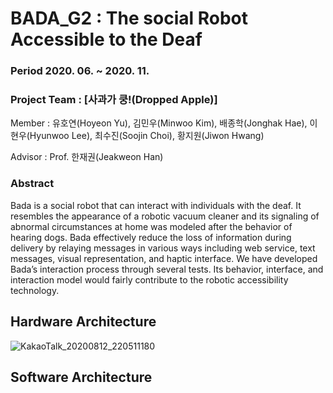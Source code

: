 # BADA_G2 : The social Robot Accessible to the Deaf

### Period 2020. 06. ~ 2020. 11.

### Project Team : [사과가 쿵!(Dropped Apple)]

Member : 유호연(Hoyeon Yu), 김민우(Minwoo Kim), 배종학(Jonghak Hae), 이현우(Hyunwoo Lee), 최수진(Soojin Choi), 황지원(Jiwon Hwang)

Advisor : Prof. 한재권(Jeakweon Han)

### Abstract 

Bada is a social robot that can interact with individuals with the deaf. It resembles the appearance of a robotic vacuum cleaner and its signaling of abnormal circumstances at home was modeled after the behavior of hearing dogs. Bada effectively reduce the loss of information during delivery by relaying messages in various ways including web service, text messages, visual representation, and haptic interface. We have developed Bada’s interaction process through several tests. Its behavior, interface, and interaction model would fairly contribute to the robotic accessibility technology.
 
 
## Hardware Architecture

![KakaoTalk_20200812_220511180](https://user-images.githubusercontent.com/56077549/91383658-a2deb000-e867-11ea-8e3f-9ff4dd3d646e.png)


## Software Architecture


